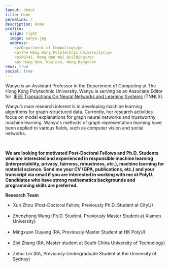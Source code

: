 ```yaml
---
layout: about
title: Home
permalink: /
description: Home
profile:
  align: right
  image: wanyu.jpg
  address: 
    <p>Department of Computing</p>
    <p>The Hong Kong Polytechnic University</p>
    <p>PQ741, Mong Man Wai Building</p>
    <p> Hung Hom, Kowloon, Hong Kong</p>
news: true
social: true
---
```

Wanyu is an Assistant Professor in the Department of Computing at The Hong Kong Polytechnic University. Wanyu is serving as an Associate Editor for  <a href="https://cis.ieee.org/publications/t-neural-networks-and-learning-systems/ieee-transactions-on-neural-networks-and-learning-systems">IEEE Transactions On Neural Networks and Learning Systems</a> (TNNLS).

Wanyu’s main research interest is in developing machine learning algorithms for graph-structured data. Currently, her research activities focus on model explanations for graph neural networks and trustworthy machine learning. Wanyu's methods of graph representation learning have been applied to various fields, such as computer vision and social networks.

<br>

<p> <strong>We are looking for motivated Post-Doctoral Fellows and Ph.D. Students who are interested and experienced in responsible machine learning (interpretability, privacy, fairness, robustness, etc.), machine learning for material science. Send me your CV (GPA, publications, etc.) and your transcript via email if you are interested in working with me at PolyU. Candidates who have strong mathematics backgrounds and programming skills are preferred.</strong>
<br>

<p> <strong>Research Team</strong>

<ul class="square">
<li> Xun Zhou (Post-Doctoral Fellow, Previously Ph.D. Student at CityU)</li>
<br>
<li>Zhenzhong Wang (Ph.D. Student, Previously Master Student at Xiamen University)</li>
<br>
<li>Mingxuan Ouyang (RA, Previously Master Student at HK PolyU)</li>
<br>
<li>Ziyi Zhang (RA, Master student at South China University of Technology)</li>
<br>
<li>Zehui Lin (RA, Previously Undergraduate Student at the University of Sydney)</li>
<br>
